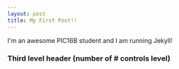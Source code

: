 ```yaml
---
layout: post
title: My First Post!! 
---
```

I'm an awesome PIC16B student and I am running Jekyll!

### Third level header (number of # controls level)
